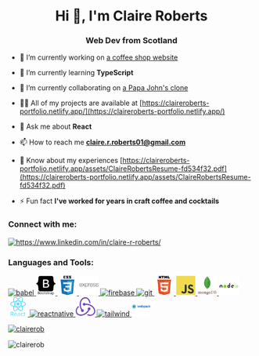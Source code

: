 <h1 align="center">Hi 👋, I'm Claire Roberts</h1>
<h3 align="center">Web Dev from Scotland</h3>

- 🔭 I’m currently working on [a coffee shop website](https://github.com/clairerob/pasco-coffee-react)

- 🌱 I’m currently learning **TypeScript**

- 👯 I’m currently collaborating on [a Papa John's clone](https://github.com/Eyetifacts/Pizza_ShopFE)

- 👨‍💻 All of my projects are available at [https://claireroberts-portfolio.netlify.app/](https://claireroberts-portfolio.netlify.app/)

- 💬 Ask me about **React**

- 📫 How to reach me **claire.r.roberts01@gmail.com**

- 📄 Know about my experiences [https://claireroberts-portfolio.netlify.app/assets/ClaireRobertsResume-fd534f32.pdf](https://claireroberts-portfolio.netlify.app/assets/ClaireRobertsResume-fd534f32.pdf)

- ⚡ Fun fact **I've worked for years in craft coffee and cocktails**

<h3 align="left">Connect with me:</h3>
<p align="left">
<a href="https://linkedin.com/in/https://www.linkedin.com/in/claire-r-roberts/" target="blank"><img align="center" src="https://raw.githubusercontent.com/rahuldkjain/github-profile-readme-generator/master/src/images/icons/Social/linked-in-alt.svg" alt="https://www.linkedin.com/in/claire-r-roberts/" height="30" width="40" /></a>
</p>

<h3 align="left">Languages and Tools:</h3>
<p align="left"> <a href="https://babeljs.io/" target="_blank" rel="noreferrer"> <img src="https://www.vectorlogo.zone/logos/babeljs/babeljs-icon.svg" alt="babel" width="40" height="40"/> </a> <a href="https://getbootstrap.com" target="_blank" rel="noreferrer"> <img src="https://raw.githubusercontent.com/devicons/devicon/master/icons/bootstrap/bootstrap-plain-wordmark.svg" alt="bootstrap" width="40" height="40"/> </a> <a href="https://www.w3schools.com/css/" target="_blank" rel="noreferrer"> <img src="https://raw.githubusercontent.com/devicons/devicon/master/icons/css3/css3-original-wordmark.svg" alt="css3" width="40" height="40"/> </a> <a href="https://expressjs.com" target="_blank" rel="noreferrer"> <img src="https://raw.githubusercontent.com/devicons/devicon/master/icons/express/express-original-wordmark.svg" alt="express" width="40" height="40"/> </a> <a href="https://firebase.google.com/" target="_blank" rel="noreferrer"> <img src="https://www.vectorlogo.zone/logos/firebase/firebase-icon.svg" alt="firebase" width="40" height="40"/> </a> <a href="https://git-scm.com/" target="_blank" rel="noreferrer"> <img src="https://www.vectorlogo.zone/logos/git-scm/git-scm-icon.svg" alt="git" width="40" height="40"/> </a> <a href="https://www.w3.org/html/" target="_blank" rel="noreferrer"> <img src="https://raw.githubusercontent.com/devicons/devicon/master/icons/html5/html5-original-wordmark.svg" alt="html5" width="40" height="40"/> </a> <a href="https://developer.mozilla.org/en-US/docs/Web/JavaScript" target="_blank" rel="noreferrer"> <img src="https://raw.githubusercontent.com/devicons/devicon/master/icons/javascript/javascript-original.svg" alt="javascript" width="40" height="40"/> </a> <a href="https://www.mongodb.com/" target="_blank" rel="noreferrer"> <img src="https://raw.githubusercontent.com/devicons/devicon/master/icons/mongodb/mongodb-original-wordmark.svg" alt="mongodb" width="40" height="40"/> </a> <a href="https://nodejs.org" target="_blank" rel="noreferrer"> <img src="https://raw.githubusercontent.com/devicons/devicon/master/icons/nodejs/nodejs-original-wordmark.svg" alt="nodejs" width="40" height="40"/> </a> <a href="https://reactjs.org/" target="_blank" rel="noreferrer"> <img src="https://raw.githubusercontent.com/devicons/devicon/master/icons/react/react-original-wordmark.svg" alt="react" width="40" height="40"/> </a> <a href="https://reactnative.dev/" target="_blank" rel="noreferrer"> <img src="https://reactnative.dev/img/header_logo.svg" alt="reactnative" width="40" height="40"/> </a> <a href="https://redux.js.org" target="_blank" rel="noreferrer"> <img src="https://raw.githubusercontent.com/devicons/devicon/master/icons/redux/redux-original.svg" alt="redux" width="40" height="40"/> </a> <a href="https://tailwindcss.com/" target="_blank" rel="noreferrer"> <img src="https://www.vectorlogo.zone/logos/tailwindcss/tailwindcss-icon.svg" alt="tailwind" width="40" height="40"/> </a> <a href="https://webpack.js.org" target="_blank" rel="noreferrer"> <img src="https://raw.githubusercontent.com/devicons/devicon/d00d0969292a6569d45b06d3f350f463a0107b0d/icons/webpack/webpack-original-wordmark.svg" alt="webpack" width="40" height="40"/> </a> </p>

<p align="left"> <a href="https://github.com/ryo-ma/github-profile-trophy"><img src="https://github-profile-trophy.vercel.app/?username=clairerob" alt="clairerob" /></a> </p>

<!-- <p><img align="left" src="https://github-readme-stats.vercel.app/api/top-langs?username=clairerob&show_icons=true&locale=en&layout=compact" alt="clairerob" /></p> -->

<!-- <p>&nbsp;<img align="center" src="https://github-readme-stats.vercel.app/api?username=clairerob&show_icons=true&locale=en" alt="clairerob" /></p> -->

<p><img align="center" src="https://github-readme-streak-stats.herokuapp.com/?user=clairerob&" alt="clairerob" /></p>
